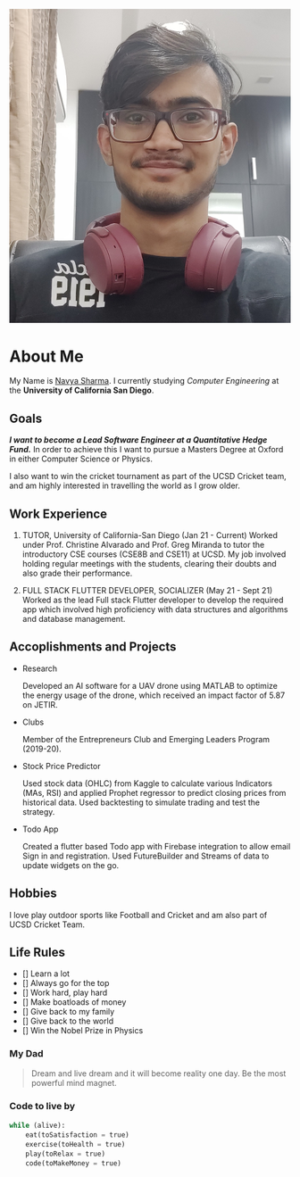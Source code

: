 ![example image](Navya.jpg "My beautiful face")

# About Me
My Name is [Navya Sharma](https://www.linkedin.com/in/navya-sharma-33239160/). I currently studying _Computer Engineering_ at the **University of California San Diego**.

## Goals

***I want to become a Lead Software Engineer at a Quantitative Hedge Fund.***
In order to achieve this I want to pursue a Masters Degree at Oxford in either Computer Science or Physics.

I also want to win the cricket tournament as part of the UCSD Cricket team, and am highly interested in travelling the world as I grow older.

## Work Experience

1. TUTOR, University of California-San Diego (Jan 21  - Current)
Worked under Prof. Christine Alvarado and Prof. Greg Miranda to tutor the introductory CSE courses (CSE8B and CSE11) at UCSD. My job involved holding regular meetings with the students, clearing their doubts and also grade their performance.

2. FULL STACK FLUTTER DEVELOPER, SOCIALIZER (May 21 - Sept 21)
Worked as the lead Full stack Flutter developer to develop the required app which involved high proficiency with data structures and algorithms and database management.

## Accoplishments and Projects

- Research
    
    Developed an AI software for a UAV drone using MATLAB to optimize the energy usage of the drone, which received an impact factor of 5.87 on JETIR. 
- Clubs
    
    Member of the Entrepreneurs Club and Emerging Leaders Program (2019-20).
- Stock Price Predictor
    
    Used stock data (OHLC) from Kaggle to calculate various Indicators (MAs, RSI) and applied Prophet regressor to predict closing prices from historical data. Used backtesting to simulate trading and test the strategy.
- Todo App
    
    Created a flutter based Todo app with Firebase integration to allow email Sign in and registration. Used FutureBuilder and Streams of data to update widgets on the go.


## Hobbies

I love play outdoor sports like Football and Cricket and am also part of UCSD Cricket Team.

## Life Rules

- [] Learn a lot
- [] Always go for the top
- [] Work hard, play hard
- [] Make boatloads of money
- [] Give back to my family
- [] Give back to the world
- [] Win the Nobel Prize in Physics

### My Dad
> Dream and live dream and it will become reality one day. Be the most powerful mind magnet.

### Code to live by 
~~~python
while (alive):
    eat(toSatisfaction = true)
    exercise(toHealth = true)
    play(toRelax = true)
    code(toMakeMoney = true)
~~~